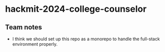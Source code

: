 # hackmit-2024-college-counselor

## Team notes

- I think we should set up this repo as a monorepo to handle the full-stack environment properly.
